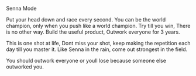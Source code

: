 Senna Mode

Put your head down and race every second. 
You can be the world champion, only when you push like a world champion. 
Try till you win, 
There is no other way. Build the useful product, 
Outwork everyone for 3 years.

This is one shot at life, 
Dont miss your shot, keep making the repetition each day till you master it.
Like Senna in the rain, come out strongest in the field.

You should outwork everyone or youll lose because someone else outworked you.
